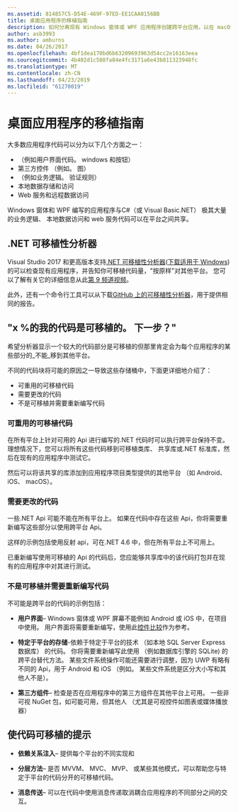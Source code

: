 ```yaml
---
ms.assetid: 814857C5-D54E-469F-97ED-EE1CAA0156BB
title: 桌面应用程序的移植指南
description: 如何分离现有 Windows 窗体或 WPF 应用程序创建跨平台应用，以在 macOS、 iOS、 Android 以及 UWP/Windows 10 上运行的简单说明。
author: asb3993
ms.author: amburns
ms.date: 04/26/2017
ms.openlocfilehash: 4bf1dea170bd6b63209693963d54cc2e16163eea
ms.sourcegitcommit: 4b402d1c508fa84e4fc3171a6e43b811323948fc
ms.translationtype: MT
ms.contentlocale: zh-CN
ms.lasthandoff: 04/23/2019
ms.locfileid: "61270019"
---
```

# <a name="desktop-app-porting-guidance"></a>桌面应用程序的移植指南

大多数应用程序代码可以分为以下几个方面之一：

* （例如用户界面代码。 windows 和按钮）
* 第三方控件 （例如。 图）
* （例如业务逻辑。 验证规则）
* 本地数据存储和访问
* Web 服务和远程数据访问

Windows 窗体和 WPF 编写的应用程序与C#（或 Visual Basic.NET） 极其大量的业务逻辑、 本地数据访问和 web 服务代码可以在平台之间共享。

## <a name="net-portability-analyzer"></a>.NET 可移植性分析器

Visual Studio 2017 和更高版本支持[.NET 可移植性分析器](https://docs.microsoft.com/dotnet/articles/standard/portability-analyzer)([下载适用于 Windows](https://marketplace.visualstudio.com/items?itemName=ConnieYau.NETPortabilityAnalyzer)) 的可以检查现有应用程序，并告知你可移植代码量，"按原样"对其他平台。 您可以了解有关它的详细信息从此[第 9 频道视频](https://channel9.msdn.com/Blogs/Seth-Juarez/A-Brief-Look-at-the-NET-Portability-Analyzer)。

此外，还有一个命令行工具可以从下载[GitHub 上的可移植性分析器](https://github.com/Microsoft/dotnet-apiport)，用于提供相同的报告。

## <a name="x-of-my-code-is-portable-what-next"></a>"x %的我的代码是可移植的。 下一步？"

希望分析器显示一个较大的代码部分是可移植的但那里肯定会为每个应用程序的某些部分的_不能_移到其他平台。

不同的代码块将可能的原因之一导致这些存储桶中，下面更详细地介绍了：

* 可重用的可移植代码
* 需要更改的代码
* 不是可移植并需要重新编写代码

### <a name="re-useable-portable-code"></a>可重用的可移植代码

在所有平台上针对可用的 Api 进行编写的.NET 代码时可以执行跨平台保持不变。 理想情况下，您可以将所有这些代码移到可移植类库、 共享库或.NET 标准库，然后在现有的应用程序中测试它。

然后可以将该共享的库添加到应用程序项目类型提供的其他平台 （如 Android、 iOS、 macOS）。

### <a name="code-that-requires-changes"></a>需要更改的代码

一些.NET Api 可能不能在所有平台上。 如果在代码中存在这些 Api，你将需要重新编写这些部分以使用跨平台 Api。

这样的示例包括使用反射 api，可在.NET 4.6 中，但在所有平台上不可用上。

已重新编写使用可移植的 Api 的代码后，您应能够共享库中的该代码打包并在现有的应用程序中对其进行测试。

### <a name="code-that-isnt-portable-and-requires-a-re-write"></a>不是可移植并需要重新编写代码

不可能是跨平台的代码的示例包括：

- **用户界面**– Windows 窗体或 WPF 屏幕不能例如 Android 或 iOS 中，在项目中使用。 用户界面将需要重新编写，使用此[控件比较](~/cross-platform/desktop/controls/index.md)作为参考。

- **特定于平台的存储**-依赖于特定于平台的技术 （如本地 SQL Server Express 数据库） 的代码。 你将需要重新编写此使用 （例如数据库引擎的 SQLite) 的跨平台替代方法。
某些文件系统操作可能还需要进行调整，因为 UWP 有略有不同的 Api，用于 Android 和 iOS （例如。 某些文件系统是区分大小写和其他人不是）。

- **第三方组件**– 检查是否在应用程序中的第三方组件在其他平台上可用。 一些非可视 NuGet 包，如可能可用，但其他人 （尤其是可视控件如图表或媒体播放器）

## <a name="tips-for-making-code-portable"></a>使代码可移植的提示

- **依赖关系注入**– 提供每个平台的不同实现和

- **分层方法**– 是否 MVVM、 MVC、 MVP、 或某些其他模式，可以帮助您与特定于平台的代码分开的可移植代码。

- **消息传送**– 可以在代码中使用消息传递取消耦合应用程序的不同部分之间的交互。
